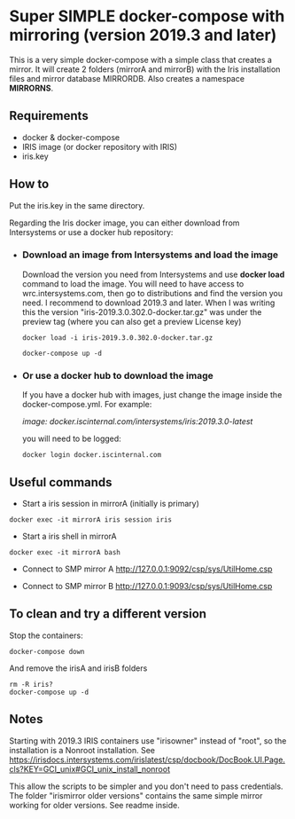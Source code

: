 # Super SIMPLE docker-compose with mirroring (version 2019.3 and later)
This is a very simple docker-compose with a simple class that creates a mirror. 
It will create 2 folders (mirrorA and mirrorB) with the Iris installation files and mirror database MIRRORDB. Also creates a namespace **MIRRORNS**.


## Requirements
- docker & docker-compose
- IRIS image (or docker repository with IRIS) 
- iris.key

## How to 

Put the iris.key in the same directory. 

Regarding the Iris docker image, you can either download from Intersystems or use a docker hub repository:

- ### Download an image from Intersystems and load the image
    Download the version you need from Intersystems and use **docker load** command to load the image. You will need to have access to wrc.intersystems.com, then go to distributions and find the version you need. I recommend to download 2019.3 and later.
    When I was writing this the version "iris-2019.3.0.302.0-docker.tar.gz" was under the preview tag (where you can also get a preview License key)

    ```
    docker load -i iris-2019.3.0.302.0-docker.tar.gz

    docker-compose up -d
    ```
- ### Or use a docker hub to download the image
    If you have a docker hub with images, just change the image inside the docker-compose.yml.  For example: 

     *image: docker.iscinternal.com/intersystems/iris:2019.3.0-latest*

    you will need to be logged: 
    ``` 
    docker login docker.iscinternal.com
    ```

## Useful commands 

- Start a iris session in mirrorA (initially is primary)
```shell
docker exec -it mirrorA iris session iris
```
- Start a iris shell in mirrorA
```shell
docker exec -it mirrorA bash
```

- Connect to SMP mirror A
 http://127.0.0.1:9092/csp/sys/UtilHome.csp

- Connect to SMP mirror B
http://127.0.0.1:9093/csp/sys/UtilHome.csp



## To clean and try a different version

Stop the containers: 

```shell
docker-compose down
```
And remove the irisA and irisB folders

```shell
rm -R iris?
docker-compose up -d
```

## Notes
Starting with 2019.3 IRIS containers use "irisowner" instead of "root", so the installation is a Nonroot installation. 
See https://irisdocs.intersystems.com/irislatest/csp/docbook/DocBook.UI.Page.cls?KEY=GCI_unix#GCI_unix_install_nonroot

This allow the scripts to be simpler and you don't need to pass credentials.
The folder "irismirror older versions" contains the same simple mirror working for older versions. See readme inside. 
